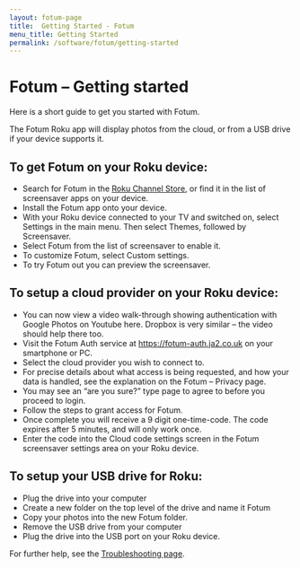 ```yaml
---
layout: fotum-page
title:  Getting Started - Fotum
menu_title: Getting Started
permalink: /software/fotum/getting-started
---
```


# Fotum – Getting started

Here is a short guide to get you started with Fotum.

The Fotum Roku app will display photos from the cloud, or from a USB drive if your device supports it.

## To get Fotum on your Roku device:

- Search for Fotum in the [Roku Channel Store](https://channelstore.roku.com/details/109033/fotum), or find it in the list of screensaver apps on your device.
- Install the Fotum app onto your device.
- With your Roku device connected to your TV and switched on, select Settings in the main menu. Then select Themes, followed by  Screensaver.
- Select Fotum from the list of screensaver to enable it.
- To customize Fotum, select Custom settings.
- To try Fotum out you can preview the screensaver.

## To setup a cloud provider on your Roku device:

- You can now view a video walk-through showing authentication with Google Photos on Youtube here. Dropbox is very similar – the video should help there too.
- Visit the Fotum Auth service at https://fotum-auth.ja2.co.uk on your smartphone or PC.
- Select the cloud provider you wish to connect to.
- For precise details about what access is being requested, and how your data is handled, see the explanation on the Fotum – Privacy page.
- You may see an “are you sure?” type page to agree to before you proceed to login.
- Follow the steps to grant access for Fotum.
- Once complete you will receive a 9 digit one-time-code. The code expires after 5 minutes, and will only work once.
- Enter the code into the Cloud code settings screen in the Fotum screensaver settings area on your Roku device.

## To setup your USB drive for Roku:

- Plug the drive into your computer
- Create a new folder on the top level of the drive and name it Fotum
- Copy your photos into the new Fotum folder.
- Remove the USB drive from your computer
- Plug the drive into the USB port on your Roku device.

For further help, see the [Troubleshooting page](/software/fotum/troubleshooting).